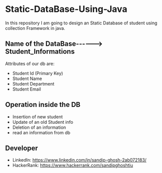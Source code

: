 # Static-DataBase-Using-Java
In this repository I am going to design an Static Database of student using collection Framework in java.

## Name of the DataBase------> Student_Informations
Attributes of our db are:
* Student Id (Primary Key)
* Student Name
* Student Department
* Student Email
## Operation inside the DB
* Insertion of new student
* Update of an old Student info
* Deletion of an information
* read an information from db
## Developer
* LinkedIn:  https://www.linkedin.com/in/sandip-ghosh-2ab072183/
* HackerRank: https://www.hackerrank.com/sandipghoshtiu

